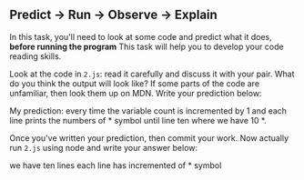 ## Predict -> Run -> Observe -> Explain

In this task, you'll need to look at some code and predict what it does, **before running the program**
This task will help you to develop your code reading skills.


Look at the code in `2.js`: read it carefully and discuss it with your pair.
What do you think the output will look like?
If some parts of the code are unfamiliar, then look them up on MDN.
Write your prediction below:

My prediction: every time the variable count is incremented by 1 and each line prints the numbers of * symbol until line ten where we have 10 *.

Once you've written your prediction, then commit your work. Now actually run `2.js` using node and write your answer below:

we have ten lines each line has incremented of * symbol